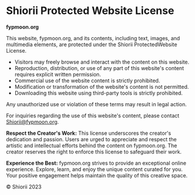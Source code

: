 # Shiorii Protected Website License

**fypmoon.org**

This website, fypmoon.org, and its contents, including text, images, and multimedia elements, are protected under the Shiorii ProtectedWebsite License.

- Visitors may freely browse and interact with the content on this website.
- Reproduction, distribution, or use of any part of this website's content requires explicit written permission.
- Commercial use of the website content is strictly prohibited.
- Modification or transformation of the website's content is not permitted.
- Downloading this website using third-party tools is strictly prohibited.

Any unauthorized use or violation of these terms may result in legal action.

For inquiries regarding the use of this website's content, please contact Shiorii@fypmoon.org.

**Respect the Creator's Work:**
This license underscores the creator's dedication and passion. Users are urged to appreciate and respect the artistic and intellectual efforts behind the content on fypmoon.org. The creator reserves the right to enforce this license to safeguard their work.

**Experience the Best:**
fypmoon.org strives to provide an exceptional online experience. Explore, learn, and enjoy the unique content curated for you. Your positive engagement helps maintain the quality of this creative space.

© Shiorii 2023
